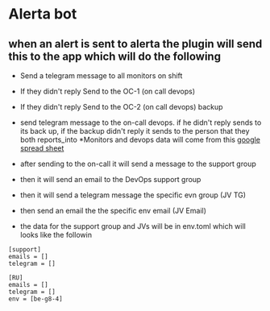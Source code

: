 # Alerta bot
## when an alert is sent to alerta the plugin will send this to the app which will do the following
* Send a telegram message to all monitors on shift
* If they didn't reply Send to the OC-1 (on call devops)
* If they didn't reply Send to the OC-2 (on call devops) backup
* send telegram message to the on-call devops. if he didn't reply sends to its back up, if the backup didn't reply it sends to the person that they both reports_into
*Monitors and devops data will come from this [google spread sheet](https://docs.google.com/spreadsheets/d/1tEIk3hQ2P5edrhste73WF8hTtNDfWOatpcCYuwUlPmE)

* after sending to the on-call it will send a message to the support group
* then it will send an email to the DevOps support  group
* then it will send a telegram message the specific evn group (JV TG)
* then send an email the the specific env email (JV Email)
* the data for the support group and JVs will be in env.toml which will looks like the followin
```
[support]
emails = []
telegram = []

[RU]
emails = []
telegram = []
env = [be-g8-4]
```
